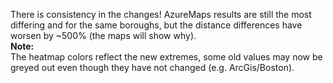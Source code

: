 There is consistency in the changes! AzureMaps results are still the most differing and for the same boroughs, but the distance differences have worsen by ~500% (the maps will show why).<br>
**Note:**<br>
The heatmap colors reflect the new extremes, some old values may now be greyed out even though they have not changed (e.g. ArcGis/Boston).
